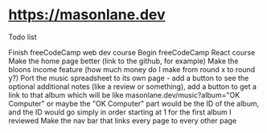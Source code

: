 # https://masonlane.dev

Todo list

Finish freeCodeCamp web dev course
Begin freeCodeCamp React course
Make the home page better (link to the github, for example)
Make the bloons income feature (how much money do I make from round x to round y?)
Port the music spreadsheet to its own page - add a button to see the optional additional notes (like a review or something), add a button to get a link to that album which will be like masonlane.dev/music?album="OK Computer" or maybe the "OK Computer" part would be the ID of the album, and the ID would go simply in order starting at 1 for the first album I reviewed
Make the nav bar that links every page to every other page